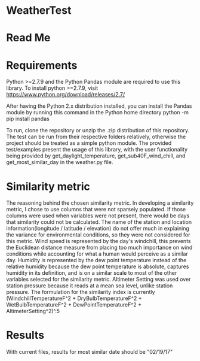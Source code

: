 # WeatherTest
# Read Me

# Requirements
Python >=2.7.9 and the Python Pandas module are required to use this library.
To install python >=2.7.9, visit
https://www.python.org/download/releases/2.7/

After having the Python 2.x distribution installed, you can install the Pandas module by running this command in the Python home directory
python -m pip install pandas

To run, clone the repository or unzip the .zip distribution of this repository.
The test can be run from their respective folders relatively, otherwise the project should be treated as a simple python module.
The provided test/examples present the usage of this library, with the user functionality being provided by get_daylight_temperature, get_sub40F_wind_chill, and get_most_similar_day in the weather.py file.

# Similarity metric
The reasoning behind the chosen similarity metric.
In developing a similarity metric, I chose to use columns that were not sparsely populated.
If those columns were used when variables were not present, there would be days that similarity could not be calculated.
The name of the station and location information(longitude / latitude / elevation) do not offer much in explaining the variance for environmental conditions, so they were not considered for this metric.
Wind speed is represented by the day's windchill, this prevents the Euclidean distance measure from placing too much importance on wind conditions while accounting for what a human would perceive as a similar day.
Humidity is represented by the dew point temperature instead of the relative humidity because the dew point temperature is absolute, captures humidity in its definition, and is on a similar scale to most of the other variables selected for the similarity metric.
Altimeter Setting was used over station pressure because it reads at a mean sea level, unlike station pressure.
The formulation for the similarity index is currently
(WindchillTemperatureF^2 + DryBulbTemperatureF^2 + WetBulbTemperatureF^2 + DewPointTemperatureF^2 + AltimeterSetting^2)^.5

# Results
With current files, results for most similar date should be "02/19/17"
